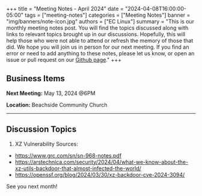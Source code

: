 +++
title = "Meeting Notes - April 2024"
date = "2024-04-08T16:00:00-05:00"
tags = ["meeting-notes"]
categories = ["Meeting Notes"]
banner = "img/banners/note-icon.jpg"
authors = ["EC Linux"]
summary = "This is our monthly meeting notes post. You will find the topics discussed along with links to relevant topics brought up in our discussions. Hopefully, this will help those who were not able to attend or refresh the memory of those that did. We hope you will join us in person for our next meeting. If you find an error or need to add anything to these notes, please let us know, or open an issue or pull request on our [Github page](https://github.com/brettrbarker/eclinux.org)."
+++
## Business Items

**Next Meeting:** May 13, 2024 @6PM

**Location:** Beachside Community Church

* * *

## Discussion Topics

1. XZ Vulnerability
Sources:
* https://www.grc.com/sn/sn-968-notes.pdf
* https://arstechnica.com/security/2024/04/what-we-know-about-the-xz-utils-backdoor-that-almost-infected-the-world/
* https://openssf.org/blog/2024/03/30/xz-backdoor-cve-2024-3094/


See you next month!
